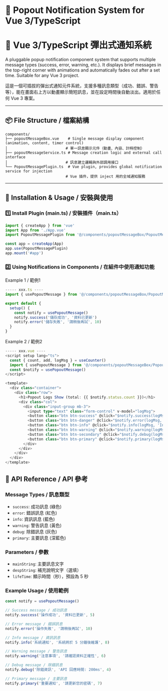 # 🧩 Popout Notification System for Vue 3/TypeScript
# 🧩 Vue 3/TypeScript 彈出式通知系統

A pluggable popup notification component system that supports multiple message types (success, error, warning, etc.). It displays brief messages in the top-right corner with animations and automatically fades out after a set time. Suitable for any Vue 3 project.

這是一個可插拔的彈出式通知元件系統，支援多種訊息類型（成功、錯誤、警告等），能在畫面右上方以動畫顯示簡短訊息，並在設定時間後自動淡出。適用於任何 Vue 3 專案。

---

## 📦 File Structure / 檔案結構
```
components/
├── popoutMessageBox.vue    # Single message display component (animation, content, timer control)
│                          # 單一訊息顯示元件（動畫、內容、計時控制）
├── popoutMessageService.ts # Message creation logic and external call interface
│                          # 訊息建立邏輯與外部調用接口
└── PopoutMessagePlugin.ts  # Vue plugin, provides global notification service for injection
                           # Vue 插件，提供 inject 用的全域通知服務
```

---

## 🚀 Installation & Usage / 安裝與使用

### 1️⃣ Install Plugin (main.ts) / 安裝插件（main.ts）

```ts
import { createApp } from 'vue'
import App from './App.vue'
import PopoutMessagePlugin from '@/components/popoutMessageBox/PopoutMessagePlugin'

const app = createApp(App)
app.use(PopoutMessagePlugin)
app.mount('#app')
```

### 2️⃣ Using Notifications in Components / 在組件中使用通知功能

Example 1 / 範例1
```ts
----- xxx.ts ----
import { usePopoutMessage } from '@/components/popoutMessageBox/PopoutMessagePlugin'

export default {
  setup() {
    const notify = usePopoutMessage()
    notify.success('儲存成功', '資料已更新')
    notify.error('儲存失敗', '請稍後再試', 10)
  }
}
```

Example 2 / 範例2
```ts
----- xxx.vue ----
<script setup lang="ts">
  const { count, add, logMsg } = useCounter()
  import { usePopoutMessage } from '@/components/popoutMessageBox/PopoutMessagePlugin'
  const $notify = usePopoutMessage()
</script>

<template>
  <div class="container">
    <div class="row">
      <h1>Popout Logs Show (total: {{ $notify.status.count }})</h1>
      <div class="col">
        <div class="input-group mb-3">
          <input type="text" class="form-control" v-model="logMsg">
          <button class="btn btn-success" @click="$notify.success(logMsg, 'Success訊息', 10)">Success訊息</button>
          <button class="btn btn-danger" @click="$notify.error(logMsg, 'Error訊息', 10)">Error/Fail訊息</button>
          <button class="btn btn-info" @click="$notify.info(logMsg, 'Info訊息', 10)">Info訊息</button>
          <button class="btn btn-warning" @click="$notify.warning(logMsg, 'Waring訊息', 10)">Warning訊息</button>
          <button class="btn btn-secondary" @click="$notify.debug(logMsg, 'Debug訊息', 10)">Debug訊息</button>
          <button class="btn btn-primary" @click="$notify.primary(logMsg, 'Primary訊息', 10)">Primary訊息</button>
        </div>
      </div>
    </div>
  </div>
</template>
```

## 📝 API Reference / API 參考

### Message Types / 訊息類型
- `success`: 成功訊息 (綠色)
- `error`: 錯誤訊息 (紅色)
- `info`: 資訊訊息 (藍色)
- `warning`: 警告訊息 (黃色)
- `debug`: 除錯訊息 (灰色)
- `primary`: 主要訊息 (深藍色)

### Parameters / 參數
- `mainString`: 主要訊息文字
- `despString`: 補充說明文字（選填）
- `lifeTime`: 顯示時間（秒），預設為 5 秒

### Example Usage / 使用範例
```ts
const notify = usePopoutMessage()

// Success message / 成功訊息
notify.success('操作成功', '資料已更新', 5)

// Error message / 錯誤訊息
notify.error('操作失敗', '請稍後再試', 10)

// Info message / 資訊訊息
notify.info('系統通知', '系統將於 5 分鐘後維護', 8)

// Warning message / 警告訊息
notify.warning('注意事項', '請確認資料正確性', 6)

// Debug message / 除錯訊息
notify.debug('除錯資訊', 'API 回應時間: 200ms', 4)

// Primary message / 主要訊息
notify.primary('重要通知', '請更新您的密碼', 7)
```